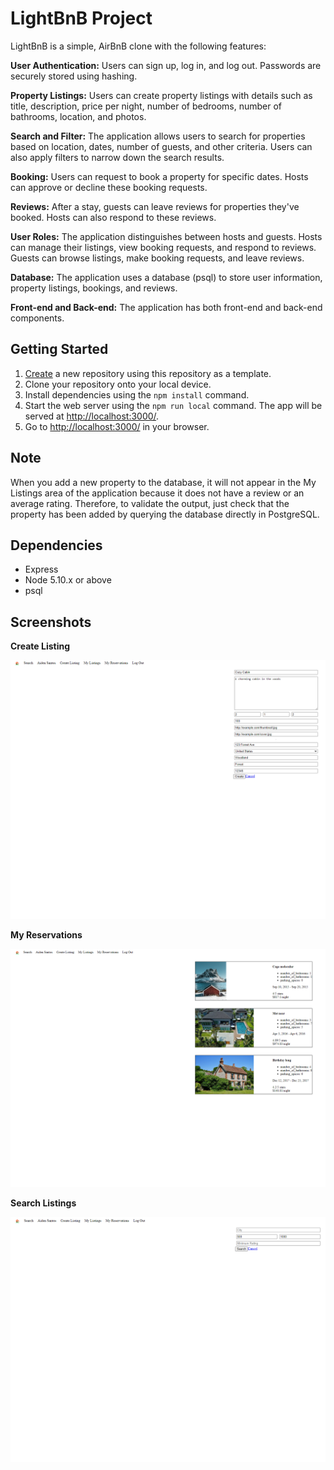 # LightBnB Project

LightBnB is a simple, AirBnB clone with the following features:

<b>User Authentication:</b> Users can sign up, log in, and log out. Passwords are securely stored using hashing.

<b>Property Listings:</b> Users can create property listings with details such as title, description, price per night, number of bedrooms, number of bathrooms, location, and photos.

<b>Search and Filter:</b> The application allows users to search for properties based on location, dates, number of guests, and other criteria. Users can also apply filters to narrow down the search results.

<b>Booking:</b> Users can request to book a property for specific dates. Hosts can approve or decline these booking requests.

<b>Reviews:</b> After a stay, guests can leave reviews for properties they've booked. Hosts can also respond to these reviews.

<b>User Roles:</b> The application distinguishes between hosts and guests. Hosts can manage their listings, view booking requests, and respond to reviews. Guests can browse listings, make booking requests, and leave reviews.

<b>Database:</b> The application uses a database (psql) to store user information, property listings, bookings, and reviews.

<b>Front-end and Back-end:</b> The application has both front-end and back-end components.


## Getting Started

1. [Create](git@github.com:TrevorJohnSullivan/LightBnB.git) a new repository using this repository as a template.
2. Clone your repository onto your local device.
3. Install dependencies using the `npm install` command.
3. Start the web server using the `npm run local` command. The app will be served at <http://localhost:3000/>.
4. Go to <http://localhost:3000/> in your browser.

## Note

When you add a new property to the database, it will not appear in the My Listings area of the application because it does not have a review or an average rating.
Therefore, to validate the output, just check that the property has been added by querying the database directly in PostgreSQL.

## Dependencies

- Express
- Node 5.10.x or above
- psql

## Screenshots

<b>Create Listing</b>

!["Create Listing"](https://github.com/TrevorJohnSullivan/LightBnB/blob/master/docs/lbnb%20-%20createlisting.png)

<b>My Reservations</b>

!["My Reservations"](https://github.com/TrevorJohnSullivan/LightBnB/blob/master/docs/lbnb%20-%20myreservations.png)

<b>Search Listings</b>

!["Search Listings"](https://github.com/TrevorJohnSullivan/LightBnB/blob/master/docs/lbnb%20-%20search.png)